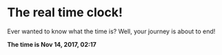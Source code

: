 # The real time clock!

Ever wanted to know what the time is? Well, your journey is about to end!

**The time is Nov 14, 2017, 02:17**